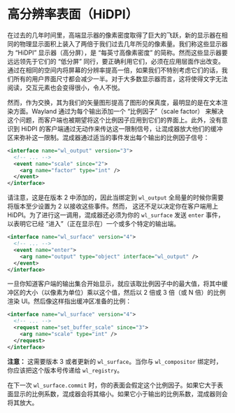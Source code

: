 # 高分辨率表面（HiDPI）

在过去的几年时间里，高端显示器的像素密度取得了巨大的飞跃，新的显示器在相同的物理显示面积上装入了两倍于我们过去几年所见的像素量。我们称这些显示器为 “HiDPI” 显示器（高分屏），是 “每英寸高像素密度” 的简称。然而这些显示器要远远领先于它们的 “低分屏” 同行，要正确利用它们，必须在应用层面作出改变。通过在相同的空间内将屏幕的分辨率提高一倍，如果我们不特别考虑它们的话，我们所有的用户界面尺寸都会减少一半。对于大多数显示器而言，这将使得文字无法阅读，交互元素也会变得很小，令人不悦。

然而，作为交换，其为我们的矢量图形提高了图形的保真度，最明显的是在文本渲染方面。Wayland 通过为每个输出添加一个 “比例因子”（scale factor） 来解决这个问题，而客户端也被期望将这个比例因子应用到它们的界面上。此外，没有意识到 HiDPI 的客户端通过无动作来传达这一限制信号，让混成器放大他们的缓冲区来弥补这一限制。混成器通过适当的事件发出每个输出的比例因子信号：

```xml
<interface name="wl_output" version="3">
  <!-- ... -->
  <event name="scale" since="2">
    <arg name="factor" type="int" />
  </event>
</interface>
```

请注意，这是在版本 2 中添加的，因此当绑定到 `wl_output` 全局量的时候你需要将版本至少设置为 2 以接收这些事件。然而， 这还不足以决定你在客户端用上 HiDPI。为了进行这一调用，混成器还必须为你的 `wl_surface` 发送 `enter` 事件，以表明它已经 “进入”（正在显示在）一个或多个特定的输出端。

```xml
<interface name="wl_surface" version="4">
  <!-- ... -->
  <event name="enter">
    <arg name="output" type="object" interface="wl_output" />
  </event>
</interface>
```

一旦你知道客户端的输出集合开始显示，就应该取比例因子中的最大值，将其中缓冲区的大小（以像素为单位）乘以这个值，然后以 2 倍或 3 倍（或 N 倍）的比例渲染 UI。然后像这样指出缓冲区准备的比例：

```xml
<interface name="wl_surface" version="4">
  <!-- ... -->
  <request name="set_buffer_scale" since="3">
    <arg name="scale" type="int" />
  </request>
</interface>
```

**注意：** 这需要版本 3 或者更新的 `wl_surface`。当你与 `wl_compositor` 绑定时，你应该把这个版本号传递给 `wl_registry`。

在下一次 `wl_surface.commit` 时，你的表面会假定这个比例因子。如果它大于表面显示的比例系数，混成器会将其缩小。如果它小于输出的比例系数，混成器则会将其放大。